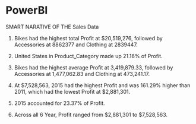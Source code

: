 # PowerBI

SMART NARATIVE OF THE Sales Data

1. Bikes had the highest total Profit at $20,519,276, followed by Accessories at 8862377 and Clothing at 2839447.﻿﻿

2. United States in Product_Category  made up 21.16% of Profit.﻿﻿

3. Bikes had the highest average Profit at 3,419,879.33, followed by Accessories at 1,477,062.83 and Clothing at 473,241.17.﻿﻿


4. At $7,528,563, 2015 had the highest Profit and was 161.29% higher than 2011, which had the lowest Profit at $2,881,301.﻿﻿

5. 2015 accounted for 23.37% of Profit.﻿﻿

6. Across all 6 Year, Profit ranged from $2,881,301 to $7,528,563.﻿﻿
